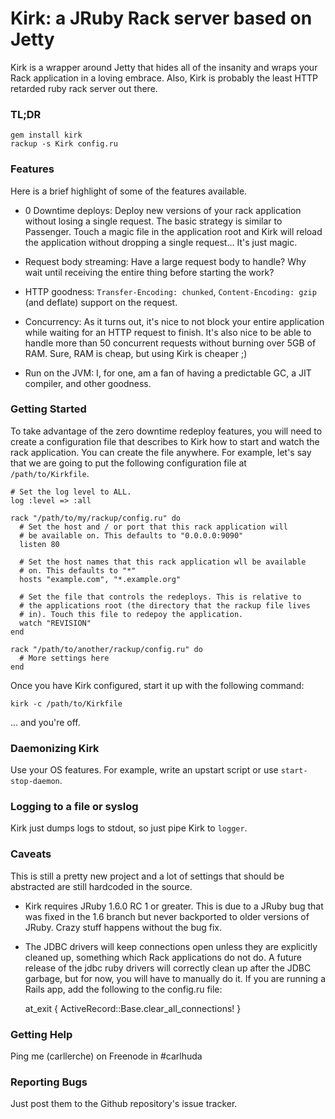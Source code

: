 # Kirk: a JRuby Rack server based on Jetty

Kirk is a wrapper around Jetty that hides all of the insanity and wraps your
Rack application in a loving embrace. Also, Kirk is probably the least HTTP
retarded ruby rack server out there.

### TL;DR

    gem install kirk
    rackup -s Kirk config.ru

### Features

Here is a brief highlight of some of the features available.

* 0 Downtime deploys: Deploy new versions of your rack application without
  losing a single request. The basic strategy is similar to Passenger.
  Touch a magic file in the application root and Kirk will reload the
  application without dropping a single request... It's just magic.

* Request body streaming: Have a large request body to handle? Why wait until
  receiving the entire thing before starting the work?

* HTTP goodness: `Transfer-Encoding: chunked`, `Content-Encoding: gzip` (and
  deflate) support on the request.

* Concurrency: As it turns out, it's nice to not block your entire application
  while waiting for an HTTP request to finish. It's also nice to be able to
  handle more than 50 concurrent requests without burning over 5GB of RAM. Sure,
  RAM is cheap, but using Kirk is cheaper ;)

* Run on the JVM: I, for one, am a fan of having a predictable GC, a JIT
  compiler, and other goodness.

### Getting Started

To take advantage of the zero downtime redeploy features, you will need to
create a configuration file that describes to Kirk how to start and watch the
rack application. You can create the file anywhere. For example, let's say that
we are going to put the following configuration file at `/path/to/Kirkfile`.

    # Set the log level to ALL.
    log :level => :all

    rack "/path/to/my/rackup/config.ru" do
      # Set the host and / or port that this rack application will
      # be available on. This defaults to "0.0.0.0:9090"
      listen 80

      # Set the host names that this rack application wll be available
      # on. This defaults to "*"
      hosts "example.com", "*.example.org"

      # Set the file that controls the redeploys. This is relative to
      # the applications root (the directory that the rackup file lives
      # in). Touch this file to redepoy the application.
      watch "REVISION"
    end

    rack "/path/to/another/rackup/config.ru" do
      # More settings here
    end

Once you have Kirk configured, start it up with the following command:

    kirk -c /path/to/Kirkfile

... and you're off.

### Daemonizing Kirk

Use your OS features. For example, write an upstart script or use
`start-stop-daemon`.

### Logging to a file or syslog

Kirk just dumps logs to stdout, so just pipe Kirk to `logger`.

### Caveats

This is still a pretty new project and a lot of settings that should be
abstracted are still hardcoded in the source.

* Kirk requires JRuby 1.6.0 RC 1 or greater. This is due to a JRuby bug that
  was fixed in the 1.6 branch but never backported to older versions of JRuby.
  Crazy stuff happens without the bug fix.

* The JDBC drivers will keep connections open unless they are explicitly
  cleaned up, something which Rack applications do not do. A future release of
  the jdbc ruby drivers will correctly clean up after the JDBC garbage, but for
  now, you will have to manually do it. If you are running a Rails app, add the
  following to the config.ru file:

    at_exit { ActiveRecord::Base.clear_all_connections! }

### Getting Help

Ping me (carllerche) on Freenode in #carlhuda

### Reporting Bugs

Just post them to the Github repository's issue tracker.

